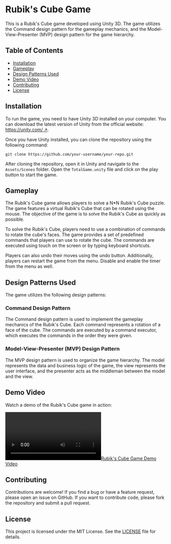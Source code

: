 # Rubik's Cube Game

This is a Rubik's Cube game developed using Unity 3D. The game utilizes the Command design pattern for the gameplay mechanics, and the Model-View-Presenter (MVP) design pattern for the game hierarchy.

## Table of Contents

- [Installation](#installation)
- [Gameplay](#gameplay)
- [Design Patterns Used](#design-patterns-used)
- [Demo Video](#demo-video)
- [Contributing](#contributing)
- [License](#license)

## Installation

To run the game, you need to have Unity 3D installed on your computer. You can download the latest version of Unity from the official website: [https://unity.com/ ↗](https://unity.com/).

Once you have Unity installed, you can clone the repository using the following command:

```
git clone https://github.com/your-username/your-repo.git
```

After cloning the repository, open it in Unity and navigate to the `Assets/Scenes` folder. Open the `TotalGame.unity` file and click on the play button to start the game.

## Gameplay

The Rubik's Cube game allows players to solve a N*N Rubik's Cube puzzle. The game features a virtual Rubik's Cube that can be rotated using the mouse. The objective of the game is to solve the Rubik's Cube as quickly as possible.

To solve the Rubik's Cube, players need to use a combination of commands to rotate the cube's faces. The game provides a set of predefined commands that players can use to rotate the cube. The commands are executed using touch on the screen or by typing keyboard shortcuts.

Players can also undo their moves using the undo button. Additionally, players can restart the game from the menu.
Disable and enable the timer from the menu as well.

## Design Patterns Used

The game utilizes the following design patterns:

### Command Design Pattern

The Command design pattern is used to implement the gameplay mechanics of the Rubik's Cube. Each command represents a rotation of a face of the cube. The commands are executed by a command executor, which executes the commands in the order they were given.

### Model-View-Presenter (MVP) Design Pattern

The MVP design pattern is used to organize the game hierarchy. The model represents the data and business logic of the game, the view represents the user interface, and the presenter acts as the middleman between the model and the view.

## Demo Video

Watch a demo of the Rubik's Cube game in action:

[![Rubik's Cube Game Demo Video](Media/Demo.mkv)](Media/Demo.mkv)

## Contributing

Contributions are welcome! If you find a bug or have a feature request, please open an issue on GitHub. If you want to contribute code, please fork the repository and submit a pull request.

## License

This project is licensed under the MIT License. See the [LICENSE](LICENSE) file for details.